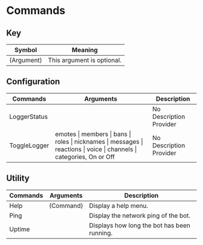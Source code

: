 # Commands

## Key
| Symbol     | Meaning                    |
| ---------- | -------------------------- |
| (Argument) | This argument is optional. |

## Configuration
| Commands     | Arguments                                                                                                              | Description             |
| ------------ | ---------------------------------------------------------------------------------------------------------------------- | ----------------------- |
| LoggerStatus | <none>                                                                                                                 | No Description Provider |
| ToggleLogger | emotes \| members \| bans \| roles \| nicknames \| messages \| reactions \| voice \| channels \| categories, On or Off | No Description Provider |

## Utility
| Commands | Arguments | Description                                 |
| -------- | --------- | ------------------------------------------- |
| Help     | (Command) | Display a help menu.                        |
| Ping     | <none>    | Display the network ping of the bot.        |
| Uptime   | <none>    | Displays how long the bot has been running. |

